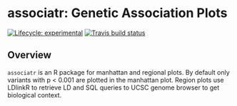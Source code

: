 
# associatr: Genetic Association Plots

<!-- badges: start -->
[![Lifecycle: experimental](https://img.shields.io/badge/lifecycle-experimental-orange.svg)](https://www.tidyverse.org/lifecycle/#experimental)
[![Travis build status](https://travis-ci.org/kenhanscombe/associatr.svg?branch=master)](https://travis-ci.org/kenhanscombe/associatr)
<!-- badges: end -->

## Overview

`associatr` is an R package for manhattan and regional plots. By default only variants with p < 0.001 are plotted in the manhattan plot. Region plots use LDlinkR to retrieve LD and SQL queries to UCSC genome browser to get biological context.
